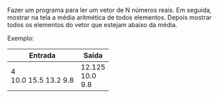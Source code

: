 Fazer um programa para ler um vetor de N números reais. Em seguida, mostrar na tela a média aritmética de todos 
elementos. Depois mostrar todos os elementos do vetor que estejam abaixo da média.

Exemplo:

| Entrada                 | Saída                 |
|-------------------------|-----------------------|
| 4<br>10.0 15.5 13.2 9.8 | 12.125<br>10.0<br>9.8 |